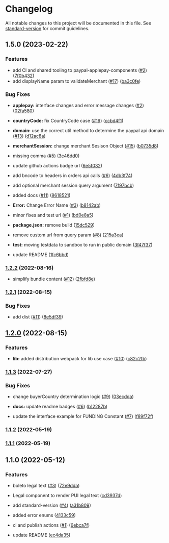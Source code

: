 # Changelog

All notable changes to this project will be documented in this file. See [standard-version](https://github.com/conventional-changelog/standard-version) for commit guidelines.

## 1.5.0 (2023-02-22)


### Features

* add CI and shared tooling to paypal-applepay-components ([#2](https://github.com/paypal/paypal-applepay-components/issues/2)) ([7f0b432](https://github.com/paypal/paypal-applepay-components/commit/7f0b432df6a9f0a35ce8cd9144ff7407d265de68))
* add displayName param to validateMerchant ([#17](https://github.com/paypal/paypal-applepay-components/issues/17)) ([ba3c0fe](https://github.com/paypal/paypal-applepay-components/commit/ba3c0fe171097156133849f200b4cdc504f05e1d))


### Bug Fixes

* **applepay:** interface changes and error message changes ([#2](https://github.com/paypal/paypal-applepay-components/issues/2)) ([02fa580](https://github.com/paypal/paypal-applepay-components/commit/02fa58087b06665cee1b23f8e9d1ecbefbe68119))
* **countryCode:** fix CountryCode case ([#19](https://github.com/paypal/paypal-applepay-components/issues/19)) ([ccbd4f1](https://github.com/paypal/paypal-applepay-components/commit/ccbd4f1f24bbbd7234da777e6b483a37a5026d90))
* **domain:** use the correct util method to determine the paypal api domain  ([#13](https://github.com/paypal/paypal-applepay-components/issues/13)) ([d12ac8a](https://github.com/paypal/paypal-applepay-components/commit/d12ac8afa50448edf64476c8febd676bad5b7884))
* **merchantSession:** change merchant Sesison Object ([#15](https://github.com/paypal/paypal-applepay-components/issues/15)) ([b0735d8](https://github.com/paypal/paypal-applepay-components/commit/b0735d85c471ada30c07485212641877cf68b0ec))
* missing comma ([#5](https://github.com/paypal/paypal-applepay-components/issues/5)) ([3c46dd0](https://github.com/paypal/paypal-applepay-components/commit/3c46dd0fef09cddd6ee637611efa866649b14724))
* update github actions badge url ([6e5f032](https://github.com/paypal/paypal-applepay-components/commit/6e5f032b2d75401d20f59219bc0988a8bf910f15))


* add bncode to headers in orders api calls ([#6](https://github.com/paypal/paypal-applepay-components/issues/6)) ([4db3f74](https://github.com/paypal/paypal-applepay-components/commit/4db3f740d0713fe9cc91bcb7ecc2d01b70fde80c))
* add optional merchant session query argument ([7f97bcb](https://github.com/paypal/paypal-applepay-components/commit/7f97bcb6b04c62f0dfae6bfbb6251f68b52a518d))
* added docs ([#11](https://github.com/paypal/paypal-applepay-components/issues/11)) ([8618521](https://github.com/paypal/paypal-applepay-components/commit/8618521f34ae6cdca6c18bdfeafe79dff9ba679e))
* **Error:** Change Error Name ([#3](https://github.com/paypal/paypal-applepay-components/issues/3)) ([b8142ab](https://github.com/paypal/paypal-applepay-components/commit/b8142ab69f835c35602a3b71c4d4fbd44e1deda7))
* minor fixes and test url ([#1](https://github.com/paypal/paypal-applepay-components/issues/1)) ([bd0e8a5](https://github.com/paypal/paypal-applepay-components/commit/bd0e8a5955db1e63f822ca75754c429d5ebf30c9))
* **package.json:** remove build ([15dc529](https://github.com/paypal/paypal-applepay-components/commit/15dc5295e912dbd28cb6ea7cb1fb75dc99c4f077))
* remove custom url from query param ([#8](https://github.com/paypal/paypal-applepay-components/issues/8)) ([215a3ea](https://github.com/paypal/paypal-applepay-components/commit/215a3ea3ec4eff96db50bc65b9626d3026d64e17))
* **test:** moving testdata to sandbox to run in public domain ([3f47f37](https://github.com/paypal/paypal-applepay-components/commit/3f47f37f544b2ebf408c767fee9572a7cfe8a151))
* update README ([1fc6bbd](https://github.com/paypal/paypal-applepay-components/commit/1fc6bbdf04458e515038ea430894489ad357939e))

### [1.2.2](https://github.com/paypal/paypal-legal-components/compare/v1.2.1...v1.2.2) (2022-08-16)


* simplify bundle content ([#12](https://github.com/paypal/paypal-legal-components/issues/12)) ([2fbfd8e](https://github.com/paypal/paypal-legal-components/commit/2fbfd8e56fe3a04c941a3f7f546722ea09206db7))

### [1.2.1](https://github.com/paypal/paypal-legal-components/compare/v1.2.0...v1.2.1) (2022-08-15)


### Bug Fixes

* add dist ([#11](https://github.com/paypal/paypal-legal-components/issues/11)) ([8e5df39](https://github.com/paypal/paypal-legal-components/commit/8e5df3998f47550ca9a3fd553dab146f83d6552d))

## [1.2.0](https://github.com/paypal/paypal-legal-components/compare/v1.1.3...v1.2.0) (2022-08-15)


### Features

* **lib:** added distribution webpack for lib use case ([#10](https://github.com/paypal/paypal-legal-components/issues/10)) ([c82c2fb](https://github.com/paypal/paypal-legal-components/commit/c82c2fbf786e063f1b9156e9b37d29bea8e6ea56))

### [1.1.3](https://github.com/paypal/paypal-legal-components/compare/v1.1.2...v1.1.3) (2022-07-27)


### Bug Fixes

* change buyerCountry determination logic ([#9](https://github.com/paypal/paypal-legal-components/issues/9)) ([03ecdda](https://github.com/paypal/paypal-legal-components/commit/03ecddaccce731c9099001a30f0963e2dd5c3846))


* **docs:** update readme badges ([#6](https://github.com/paypal/paypal-legal-components/issues/6)) ([b12287b](https://github.com/paypal/paypal-legal-components/commit/b12287b6d220257bf18c9a465752b548007cb2f9))
* update the interface example for FUNDING Constant ([#7](https://github.com/paypal/paypal-legal-components/issues/7)) ([f89f72f](https://github.com/paypal/paypal-legal-components/commit/f89f72f91504ecc1b0080ceea6809ae94e188b81))

### [1.1.2](https://github.com/paypal/paypal-legal-components/compare/v1.1.1...v1.1.2) (2022-05-19)

### [1.1.1](https://github.com/paypal/paypal-legal-components/compare/v1.1.0...v1.1.1) (2022-05-19)

## 1.1.0 (2022-05-12)


### Features

* boleto legal text ([#3](https://github.com/paypal/paypal-legal-components/issues/3)) ([72e9dda](https://github.com/paypal/paypal-legal-components/commit/72e9dda85b0e876d265ede89bf10abf9ce46ee08))
* Legal component to render PUI legal text ([cd3937d](https://github.com/paypal/paypal-legal-components/commit/cd3937d573a3143c98d481ed1cb42d379f0885de))


* add standard-version ([#4](https://github.com/paypal/paypal-legal-components/issues/4)) ([a31b809](https://github.com/paypal/paypal-legal-components/commit/a31b80902e8b5f1b0685351cb782f109fec07dbd))
* added error enums ([4133c59](https://github.com/paypal/paypal-legal-components/commit/4133c592fede87ae9316b6508a40cf2c52e524fe))
* ci and publish actions ([#1](https://github.com/paypal/paypal-legal-components/issues/1)) ([6ebca7f](https://github.com/paypal/paypal-legal-components/commit/6ebca7f212980b1118767d7f2d66b2d62afc8d3a))
* update README ([ec4da35](https://github.com/paypal/paypal-legal-components/commit/ec4da3533f9afd0005e2b4f3acf1c20725893b60))
